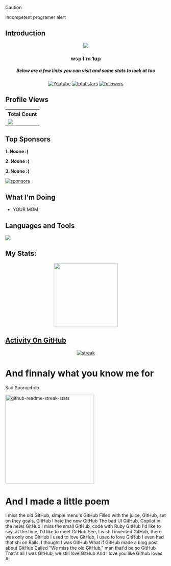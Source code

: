 > [!CAUTION]
> Incompetent programer alert

## Introduction
<p align="center">
  <a href="https://github.com/1up64"> 
<img src="https://readme-typing-svg.demolab.com/?lines=Yo%20wsp%20I'm%201up;My%20account%20has%20been%20seen%20by%20over%201%20person&font=Comic%20sans%20MS&center=true&width=700&height=45&color=09F755n&vCenter=true&pause=1000&size=25" /></a>
</p>

<h3 align="center">wsp I'm <a href="https://github.com/1up64">1up</a></h3>
<h5 align="center">Below are a few links you can visit and some stats to look at too</h5>

<p align="center">
  <a href="https://www.youtube.com/@1upfunniguy"><img alt="Youtube" title="Youtube" src="https://img.shields.io/badge/-Youtube-FF0000?style=for-the-badge&logo=youtube&logoColor=white"/></a>
<a href="https://github.com/1up64?tab=repositories&sort=stargazers">
    <img alt="total stars" title="Total stars on GitHub" src="https://custom-icon-badges.demolab.com/github/stars/1up64?color=B8B92B&style=for-the-badge&labelColor=959532&logo=star"/></a>
   <a href="https://github.com/1up64"><img alt="followers" title="Follow me on Github" src="https://img.shields.io/github/followers/1up64?color=236ad3&style=for-the-badge&logo=github&label=Follow"/></a>

 </p>
 
## Profile Views


  <table>
    <tr>
      <!-- <th>Profile Views</th> -->
      <th>Total Count</th>
    </tr>
    <tr>
      <td>
         <a href="https://github.com/1up64"> <img src="https://komarev.com/ghpvc/?username=1up64&style=for-the-badge&color=brightgreen"> </a>
      </td>
    </tr>
  </table>

## Top Sponsors
**1. Noone :(**

**2. Noone :(**

**3. Noone :(**

   <a href="https://github.com/sponsors/1up64"><img alt="sponsors" title="All Sponsors" src="https://img.shields.io/badge/-All Sponsors-FD9494?style=for-the-badge&logo=GitHub&logoColor=black"/></a>

## What I'm Doing

- YOUR MOM

## Languages and Tools

<p align="left"> <a href="https://github.com/1up64"><img src="https://skillicons.dev/icons?i=vscode,github,css,html,js,nodejs"> </a> </p>

## My Stats:
<p align="center">
  <a href="https://github.com/1up64"> 
<img height="200px" src="https://github-readme-stats.vercel.app/api?username=1up64&hide_border=true&show_icons=true&count_private=true&theme=gruvbox&bg_color=151515">
</p>

## Activity On GitHub

<p align="center">
  <a href="https://github.com/1up64">      
<img title="stats" alt="streak" src="https://github-readme-streak-stats.herokuapp.com/?user=Thinkright20&theme=dark&hide_border=true&stroke=f53b3b"/>
</a> 
</p>
<h1>And finnaly what you know me for</h1>

<p> Sad Spongebob </p>
  <p align="left">
     <a href="https://github.com/1up64/Sad-Spongebob"><img width="278" src="https://denvercoder1-github-readme-stats.vercel.app/api/pin/?username=1up64&repo=Sad-Spongebob&theme=react&bg_color=1F222E&title_color=F8D866&hide_border=true&icon_color=F8D866&show_icons=false" alt="github-readme-streak-stats"></a>
  </p>


# And I made a little poem

I miss the old GitHub, simple menu's GitHub
Filled with the juice, GitHub, set on they goals, GitHub
I hate the new GitHub
The bad UI GitHub, Copilot in the news GitHub
I miss the small GitHub, code with Ruby GitHub
I'd like to say, at the time, I'd like to meet GitHub
See, I wish I invented GitHub, there was only one GitHub
I used to love GitHub, I used to love GitHub
I even had that shi on Rails, I thought I was GitHub
What if GitHub made a blog post about GitHub
Called "We miss the old GitHub," man that'd be so GitHub
That's all I was GitHub, we still love GitHub
And I love you like Github loves Ai
